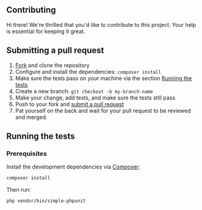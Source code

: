 ## Contributing

Hi there! We're thrilled that you'd like to contribute to this project.
Your help is essential for keeping it great.

## Submitting a pull request

1. [Fork](https://github.com/greg0ire/enum/fork) and clone the repository
2. Configure and install the dependencies: `composer install`
3. Make sure the tests pass on your machine via the section [Running the tests](#running-the-tests)
4. Create a new branch: `git checkout -b my-branch-name`
5. Make your change, add tests, and make sure the tests still pass
6. Push to your fork and [submit a pull request](https://github.com/greg0ire/enum/compare)
7. Pat yourself on the back and wait for your pull request to be reviewed and merged.

## Running the tests

### Prerequisites

Install the development dependencies via [Composer](https://getcomposer.org/):

```bash
composer install
```

Then run:

```bash
php vendor/bin/simple-phpunit
```
